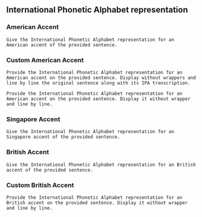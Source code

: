<style>
  code {
    white-space : pre-wrap !important;
    word-break: break-word;
  }
</style>

## International Phonetic Alphabet representation

### American Accent

```
Give the International Phonetic Alphabet representation for an American accent of the provided sentence.
```

### Custom American Accent

```
Provide the International Phonetic Alphabet representation for an American accent on the provided sentence. Display without wrappers and line by line the original sentence along with its IPA transcription.
```

```
Provide the International Phonetic Alphabet representation for an American accent on the provided sentence. Display it without wrapper and line by line.
```

### Singapore Accent

```
Give the International Phonetic Alphabet representation for an Singapore accent of the provided sentence.
```


### British Accent

```
Give the International Phonetic Alphabet representation for an British accent of the provided sentence.
```

### Custom British Accent

```
Provide the International Phonetic Alphabet representation for an British accent on the provided sentence. Display it without wrapper and line by line.
```